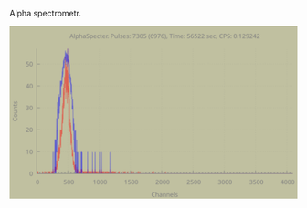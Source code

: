 <!DOCTYPE html>
<html lang="en" data-color-mode="auto" data-light-theme="light" data-dark-theme="dark">
  <head>
    <meta charset="utf-8">
  </head>
    <body class="logged-in env-production page-responsive page-blob" style="word-wrap: break-word;">
      <p> Alpha spectrometr.<br><b></p>
      <a href="https://github.com/Maniak003/AlphaSpectrometr/wiki" rel="nofollow">
        <img src="https://github.com/Maniak003/AlphaSpectrometr/blob/main/Documents/Rn-D1.png" alt="AlphaSpectrometr" style="max-width: 100%;">
      </a>
    </body>
</html>
